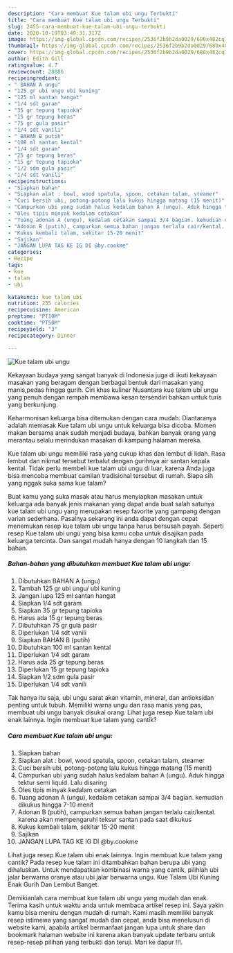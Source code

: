 ```yaml
---
description: "Cara membuat Kue talam ubi ungu Terbukti"
title: "Cara membuat Kue talam ubi ungu Terbukti"
slug: 2455-cara-membuat-kue-talam-ubi-ungu-terbukti
date: 2020-10-19T03:49:31.317Z
image: https://img-global.cpcdn.com/recipes/2536f2b9b2da0029/680x482cq70/kue-talam-ubi-ungu-foto-resep-utama.jpg
thumbnail: https://img-global.cpcdn.com/recipes/2536f2b9b2da0029/680x482cq70/kue-talam-ubi-ungu-foto-resep-utama.jpg
cover: https://img-global.cpcdn.com/recipes/2536f2b9b2da0029/680x482cq70/kue-talam-ubi-ungu-foto-resep-utama.jpg
author: Edith Gill
ratingvalue: 4.7
reviewcount: 28886
recipeingredient:
- " BAHAN A ungu"
- "125 gr ubi ungu ubi kuning"
- "125 ml santan hangat"
- "1/4 sdt garam"
- "35 gr tepung tapioka"
- "15 gr tepung beras"
- "75 gr gula pasir"
- "1/4 sdt vanili"
- " BAHAN B putih"
- "100 ml santan kental"
- "1/4 sdt garam"
- "25 gr tepung beras"
- "15 gr tepung tapioka"
- "1/2 sdm gula pasir"
- "1/4 sdt vanili"
recipeinstructions:
- "Siapkan bahan"
- "Siapkan alat : bowl, wood spatula, spoon, cetakan talam, steamer"
- "Cuci bersih ubi, potong-potong lalu kukus hingga matang (15 menit)"
- "Campurkan ubi yang sudah halus kedalam bahan A (ungu). Aduk hingga tektur semi liquid. Lalu disaring"
- "Oles tipis minyak kedalam cetakan"
- "Tuang adonan A (ungu), kedalam cetakan sampai 3/4 bagian. kemudian dikukus hingga 7-10 menit"
- "Adonan B (putih), campurkan semua bahan jangan terlalu cair/kental. karena akan mempengaruhi teksur santan pada saat dikukus"
- "Kukus kembali talam, sekitar 15-20 menit"
- "Sajikan"
- "JANGAN LUPA TAG KE IG DI @by.cookme"
categories:
- Recipe
tags:
- kue
- talam
- ubi

katakunci: kue talam ubi 
nutrition: 235 calories
recipecuisine: American
preptime: "PT10M"
cooktime: "PT50M"
recipeyield: "3"
recipecategory: Dinner

---
```



![Kue talam ubi ungu](https://img-global.cpcdn.com/recipes/2536f2b9b2da0029/680x482cq70/kue-talam-ubi-ungu-foto-resep-utama.jpg)

Kekayaan budaya yang sangat banyak di Indonesia juga di ikuti kekayaan masakan yang beragam dengan berbagai bentuk dari masakan yang manis,pedas hingga gurih. Ciri khas kuliner Nusantara kue talam ubi ungu yang penuh dengan rempah membawa kesan tersendiri bahkan untuk turis yang berkunjung.


Keharmonisan keluarga bisa ditemukan dengan cara mudah. Diantaranya adalah memasak Kue talam ubi ungu untuk keluarga bisa dicoba. Momen makan bersama anak sudah menjadi budaya, bahkan banyak orang yang merantau selalu merindukan masakan di kampung halaman mereka.

Kue talam ubi ungu memiliki rasa yang cukup khas dan lembut di lidah. Rasa lembut dan nikmat tersebut terbalut dengan gurihnya air santan kepala kental. Tidak perlu membeli kue talam ubi ungu di luar, karena Anda juga bisa mencoba membuat camilan tradisional tersebut di rumah. Siapa sih yang nggak suka sama kue talam?

Buat kamu yang suka masak atau harus menyiapkan masakan untuk keluarga ada banyak jenis makanan yang dapat anda buat salah satunya kue talam ubi ungu yang merupakan resep favorite yang gampang dengan varian sederhana. Pasalnya sekarang ini anda dapat dengan cepat menemukan resep kue talam ubi ungu tanpa harus bersusah payah.
Seperti resep Kue talam ubi ungu yang bisa kamu coba untuk disajikan pada keluarga tercinta. Dan sangat mudah hanya dengan 10 langkah dan 15 bahan.


<!--inarticleads1-->

##### Bahan-bahan yang dibutuhkan membuat Kue talam ubi ungu:

1. Dibutuhkan  BAHAN A (ungu)
1. Tambah 125 gr ubi ungu/ ubi kuning
1. Jangan lupa 125 ml santan hangat
1. Siapkan 1/4 sdt garam
1. Siapkan 35 gr tepung tapioka
1. Harus ada 15 gr tepung beras
1. Dibutuhkan 75 gr gula pasir
1. Diperlukan 1/4 sdt vanili
1. Siapkan  BAHAN B (putih)
1. Dibutuhkan 100 ml santan kental
1. Diperlukan 1/4 sdt garam
1. Harus ada 25 gr tepung beras
1. Diperlukan 15 gr tepung tapioka
1. Siapkan 1/2 sdm gula pasir
1. Diperlukan 1/4 sdt vanili


Tak hanya itu saja, ubi ungu sarat akan vitamin, mineral, dan antioksidan penting untuk tubuh. Memiliki warna ungu dan rasa manis yang pas, membuat ubi ungu banyak disukai orang. Lihat juga resep Kue talam ubi enak lainnya. Ingin membuat kue talam yang cantik? 

<!--inarticleads2-->

##### Cara membuat  Kue talam ubi ungu:

1. Siapkan bahan
1. Siapkan alat : bowl, wood spatula, spoon, cetakan talam, steamer
1. Cuci bersih ubi, potong-potong lalu kukus hingga matang (15 menit)
1. Campurkan ubi yang sudah halus kedalam bahan A (ungu). Aduk hingga tektur semi liquid. Lalu disaring
1. Oles tipis minyak kedalam cetakan
1. Tuang adonan A (ungu), kedalam cetakan sampai 3/4 bagian. kemudian dikukus hingga 7-10 menit
1. Adonan B (putih), campurkan semua bahan jangan terlalu cair/kental. karena akan mempengaruhi teksur santan pada saat dikukus
1. Kukus kembali talam, sekitar 15-20 menit
1. Sajikan
1. JANGAN LUPA TAG KE IG DI @by.cookme


Lihat juga resep Kue talam ubi enak lainnya. Ingin membuat kue talam yang cantik? Pada resep kue talam ini ditambahkan bahan berupa ubi yang dihaluskan. Untuk mendapatkan kombinasi warna yang cantik, pilihlah ubi jalar berwarna oranye atau ubi jalar berwarna ungu. Kue Talam Ubi Kuning Enak Gurih Dan Lembut Banget. 

Demikianlah cara membuat kue talam ubi ungu yang mudah dan enak. Terima kasih untuk waktu anda untuk membaca artikel resep ini. Saya yakin kamu bisa meniru dengan mudah di rumah. Kami masih memiliki banyak resep istimewa yang sangat mudah dan cepat, anda bisa menelusuri di website kami, apabila artikel bermanfaat jangan lupa untuk share dan bookmark halaman website ini karena akan banyak update terbaru untuk resep-resep pilihan yang terbukti dan teruji. Mari ke dapur !!!. 

